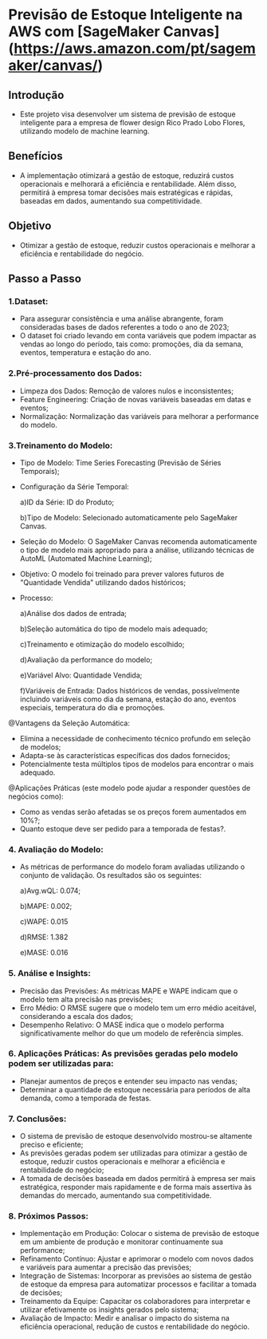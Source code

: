 # Previsão de Estoque Inteligente na AWS com [SageMaker Canvas] (https://aws.amazon.com/pt/sagemaker/canvas/)

## Introdução

- Este projeto visa desenvolver um sistema de previsão de estoque inteligente para a empresa de flower design Rico Prado Lobo Flores, utilizando modelo de machine learning.

## Benefícios

- A implementação otimizará a gestão de estoque, reduzirá custos operacionais e melhorará a eficiência e rentabilidade. Além disso, permitirá à empresa tomar decisões mais estratégicas e rápidas, baseadas em dados, aumentando sua competitividade.


## Objetivo

- Otimizar a gestão de estoque, reduzir custos operacionais e melhorar a eficiência e rentabilidade do negócio.

## Passo a Passo

### 1.Dataset:

- Para assegurar consistência e uma análise abrangente, foram consideradas bases de dados referentes a todo o ano de 2023;
- O dataset foi criado levando em conta variáveis que podem impactar as vendas ao longo do período, tais como: promoções, dia da semana, eventos, temperatura e estação do ano.

### 2.Pré-processamento dos Dados:

- Limpeza dos Dados: Remoção de valores nulos e inconsistentes;
- Feature Engineering: Criação de novas variáveis baseadas em datas e eventos;
- Normalização: Normalização das variáveis para melhorar a performance do modelo.

### 3.Treinamento do Modelo:

- Tipo de Modelo: Time Series Forecasting (Previsão de Séries Temporais);
- Configuração da Série Temporal:

   a)ID da Série: ID do Produto;

   b)Tipo de Modelo: Selecionado automaticamente pelo SageMaker Canvas.

- Seleção do Modelo: O SageMaker Canvas recomenda automaticamente o tipo de modelo mais apropriado para a análise, utilizando técnicas de AutoML (Automated Machine Learning);
- Objetivo: O modelo foi treinado para prever valores futuros de "Quantidade Vendida" utilizando dados históricos;
- Processo:
  
   a)Análise dos dados de entrada;

   b)Seleção automática do tipo de modelo mais adequado;

   c)Treinamento e otimização do modelo escolhido;

   d)Avaliação da performance do modelo;

   e)Variável Alvo: Quantidade Vendida;

   f)Variáveis de Entrada: Dados históricos de vendas, possivelmente incluindo variáveis como dia da semana, estação do ano, eventos especiais, temperatura do dia e promoções.


@Vantagens da Seleção Automática:

- Elimina a necessidade de conhecimento técnico profundo em seleção de modelos;
- Adapta-se às características específicas dos dados fornecidos;
- Potencialmente testa múltiplos tipos de modelos para encontrar o mais adequado.

@Aplicações Práticas (este modelo pode ajudar a responder questões de negócios como):

- Como as vendas serão afetadas se os preços forem aumentados em 10%?;
- Quanto estoque deve ser pedido para a temporada de festas?.


### 4. Avaliação do Modelo:
   
- As métricas de performance do modelo foram avaliadas utilizando o conjunto de validação. Os resultados são os seguintes:
  
   a)Avg.wQL: 0.074;

   b)MAPE: 0.002;
   
   c)WAPE: 0.015

   d)RMSE: 1.382
   
   e)MASE: 0.016

### 5. Análise e Insights:

- Precisão das Previsões: As métricas MAPE e WAPE indicam que o modelo tem alta precisão nas previsões;
- Erro Médio: O RMSE sugere que o modelo tem um erro médio aceitável, considerando a escala dos dados;
- Desempenho Relativo: O MASE indica que o modelo performa significativamente melhor do que um modelo de referência simples.

### 6. Aplicações Práticas: As previsões geradas pelo modelo podem ser utilizadas para:

- Planejar aumentos de preços e entender seu impacto nas vendas;
- Determinar a quantidade de estoque necessária para períodos de alta demanda, como a temporada de festas.

### 7. Conclusões:

- O sistema de previsão de estoque desenvolvido mostrou-se altamente preciso e eficiente;
-  As previsões geradas podem ser utilizadas para otimizar a gestão de estoque, reduzir custos operacionais e melhorar a eficiência e rentabilidade do negócio;
-  A tomada de decisões baseada em dados permitirá à empresa ser mais estratégica, responder mais rapidamente e de forma mais assertiva às demandas do mercado, aumentando sua competitividade.

### 8. Próximos Passos:

- Implementação em Produção: Colocar o sistema de previsão de estoque em um ambiente de produção e monitorar continuamente sua performance;
- Refinamento Contínuo: Ajustar e aprimorar o modelo com novos dados e variáveis para aumentar a precisão das previsões;
- Integração de Sistemas: Incorporar as previsões ao sistema de gestão de estoque da empresa para automatizar processos e facilitar a tomada de decisões;
- Treinamento da Equipe: Capacitar os colaboradores para interpretar e utilizar efetivamente os insights gerados pelo sistema;
- Avaliação de Impacto: Medir e analisar o impacto do sistema na eficiência operacional, redução de custos e rentabilidade do negócio.
  
